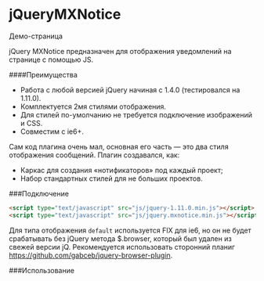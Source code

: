 jQueryMXNotice
==============

Демо-страница

jQuery MXNotice предназначен для отображения уведомлений на странице с помощью JS.

####Преимущества
- Работа с любой версией jQuery начиная с 1.4.0 (тестировался на 1.11.0).
- Комплектуется 2мя стилями отображения.
- Для стилей по-умолчанию не требуется подключение изображений и CSS.
- Совместим с ie6+.

Сам код плагина очень мал, основная его часть — это два стиля отображения сообщений. Плагин создавался, как:
- Каркас для создания «нотификаторов» под каждый проект;
- Набор стандартных стилей для не больших проектов.


###Подключение

```html
<script type="text/javascript" src="js/jquery-1.11.0.min.js"></script>
<script type="text/javascript" src="js/jquery.mxnotice.min.js"></script>
```

Для типа отображения ```default``` используется FIX для ie6, но он не будет срабатывать без jQuery метода $.browser, который был удален из свежей версии jQ. Рекомендуется использовать сторонний планиг https://github.com/gabceb/jquery-browser-plugin.

###Использование
